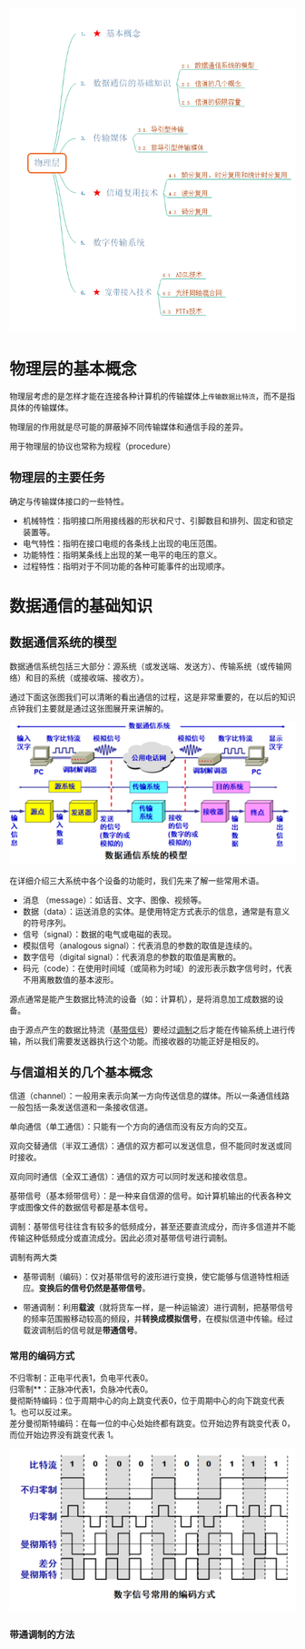 ![思维导图](../public/network/mind.png)

# 物理层的基本概念

物理层考虑的是怎样才能在连接各种计算机的传输媒体上`传输数据比特流`，而不是指具体的传输媒体。  

物理层的作用就是尽可能的屏蔽掉不同传输媒体和通信手段的差异。  

用于物理层的协议也常称为规程（procedure）  

## 物理层的主要任务

确定与传输媒体接口的一些特性。  

- 机械特性：指明接口所用接线器的形状和尺寸、引脚数目和排列、固定和锁定装置等。  
- 电气特性：指明在接口电缆的各条线上出现的电压范围。  
- 功能特性：指明某条线上出现的某一电平的电压的意义。  
- 过程特性：指明对于不同功能的各种可能事件的出现顺序。  

# 数据通信的基础知识
  
## 数据通信系统的模型

数据通信系统包括三大部分：源系统（或发送端、发送方）、传输系统（或传输网络）和目的系统（或接收端、接收方）。  

通过下面这张图我们可以清晰的看出通信的过程，这是非常重要的，在以后的知识点钟我们主要就是通过这张图展开来讲解的。  

![数据通信系统模型](../public/network/dcs.png)  

在详细介绍三大系统中各个设备的功能时，我们先来了解一些常用术语。  

- 消息 （message）：如话音、文字、图像、视频等。  
- 数据（data）：运送消息的实体。是使用特定方式表示的信息，通常是有意义的符号序列。  
- 信号（signal）：数据的电气或电磁的表现。  
- 模拟信号（analogous signal）：代表消息的参数的取值是连续的。  
- 数字信号（digital signal）：代表消息的参数的取值是离散的。  
- 码元（code）：在使用时间域（或简称为时域）的波形表示数字信号时，代表不用离散数值的基本波形。  

源点通常是能产生数据比特流的设备（如：计算机），是将消息加工成数据的设备。  

由于源点产生的数据比特流（[基带信号](#1)）要经过[调制](#2)之后才能在传输系统上进行传输，所以我们需要发送器执行这个功能。而接收器的功能正好是相反的。  

## 与信道相关的几个基本概念

信道（channel）：一般用来表示向某一方向传送信息的媒体。所以一条通信线路一般包括一条发送信道和一条接收信道。  

单向通信（单工通信）：只能有一个方向的通信而没有反方向的交互。  

双向交替通信（半双工通信）：通信的双方都可以发送信息，但不能同时发送或同时接收。  

双向同时通信（全双工通信）：通信的双方可以同时发送和接收信息。  

<span id=1>基带信号（基本频带信号）</span>：是一种来自信源的信号。如计算机输出的代表各种文字或图像文件的数据信号都是基本信号。  

<span id=2>调制：基带信号往往含有较多的低频成分，甚至还要直流成分，而许多信道并不能传输这种低频成分或直流成分。因此必须对基带信号进行调制。  
  
调制有两大类  

- 基带调制（编码）：仅对基带信号的波形进行变换，使它能够与信道特性相适应。**变换后的信号仍然是基带信号**。  

- 带通调制：利用**载波**（就将货车一样，是一种运输波）进行调制，把基带信号的频率范围搬移动较高的频段，并**转换成模拟信号**，在模拟信道中传输。经过载波调制后的信号就是**带通信号**。  

### 常用的编码方式

不归零制：正电平代表1，负电平代表0。  
归零制**：正脉冲代表1，负脉冲代表0。  
曼彻斯特编码：位于周期中心的向上跳变代表0，位于周期中心的向下跳变代表1。也可以反过来。  
差分曼彻斯特编码：在每一位的中心处始终都有跳变。位开始边界有跳变代表 0，而位开始边界没有跳变代表 1。  

![编码方式](../public/network/codestyle.png)
  
### 带通调制的方法


